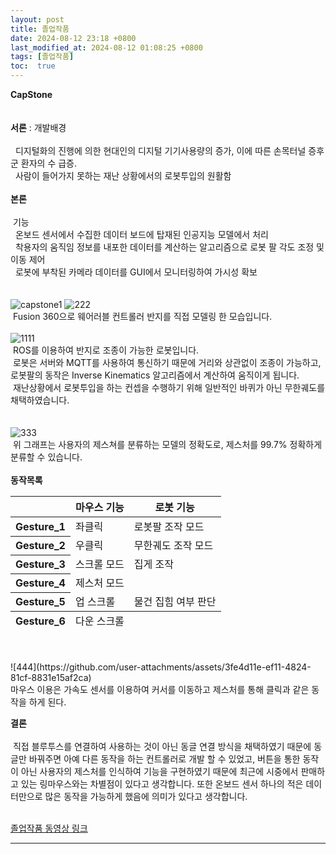 ```yaml
---
layout: post
title: 졸업작품
date: 2024-08-12 23:18 +0800
last_modified_at: 2024-08-12 01:08:25 +0800
tags: [졸업작품]
toc:  true
---
```

**CapStone**\
<br/>
<br/>
**서론** : 개발배경\
<br/>
&nbsp; 디지털화의 진행에 의한 현대인의 디지털 기기사용량의 증가, 이에 따른 손목터널 증후군 환자의 수 급증.\
&nbsp; 사람이 들어가지 못하는 재난 상황에서의 로봇투입의 원활함
<br/>
<br/>
**본론**\
<br/>
&nbsp;기능\
&nbsp;&nbsp;온보드 센서에서 수집한 데이터 보드에 탑재된 인공지능 모델에서 처리\
&nbsp;&nbsp;착용자의 움직임 정보를 내포한 데이터를 계산하는 알고리즘으로 로봇 팔 각도 조정 및 이동 제어\
&nbsp;&nbsp;로봇에 부착된 카메라 데이터를 GUI에서 모니터링하여 가시성 확보\
<br/>
<br/>
![capstone1](https://github.com/user-attachments/assets/c2ec2968-4110-4a38-bc6b-f154131c6ab8)
![222](https://github.com/user-attachments/assets/d893d982-10f4-4540-9b37-2d0bd6a19e5d)
<br/>
&nbsp;Fusion 360으로 웨어러블 컨트롤러 반지를 직접 모델링 한 모습입니다.\
<br/>
![1111](https://github.com/user-attachments/assets/2c8b2ee6-980c-4ac2-a6fc-0c6f4c87d78f)
<br/>
&nbsp;ROS를 이용하여 반지로 조종이 가능한 로봇입니다.\
&nbsp;로봇은 서버와 MQTT를 사용하여 통신하기 때문에 거리와 상관없이 조종이 가능하고, 로봇팔의 동작은 Inverse Kinematics 알고리즘에서 계산하여 움직이게 됩니다.\
&nbsp;재난상황에서 로봇투입을 하는 컨셉을 수행하기 위해 일반적인 바퀴가 아닌 무한궤도를 채택하였습니다.\
<br/>
<br/>
![333](https://github.com/user-attachments/assets/17e6c2c6-e0ab-4701-9ee2-18eebb29f522)
<br/>
&nbsp;위 그래프는 사용자의 제스쳐를 분류하는 모델의 정확도로, 제스처를 99.7% 정확하게 분류할 수 있습니다.
<br/>
<br/>
**동작목록**
<br/>
<body>
    <table>
      <thead>
        <tr>
          <th scope="col"></th>
          <th scope="col">마우스 기능</th>
          <th scope="col">로봇 기능</th>
        </tr>
      </thead>
      <tbody>
        <tr>
          <th scope="row">Gesture_1</th>
          <td>좌클릭</td>
          <td>로봇팔 조작 모드</td>
        </tr>
        <tr>
          <th scope="row">Gesture_2</th>
          <td>우클릭</td>
          <td>무한궤도 조작 모드</td>
        </tr>
        <tr>
          <th scope="row">Gesture_3</th>
          <td>스크롤 모드</td>
          <td>집게 조작</td>
        </tr>
        <tr>
          <th scope="row">Gesture_4</th>
          <td>제스처 모드</td>
          <td></td>
        </tr>
        <tr>
          <th scope="row">Gesture_5</th>
          <td>업 스크롤</td>
          <td>물건 집힘 여부 판단</td>
        </tr>
      </tbody>
      <tfoot>
        <tr>
          <th scope="row">Gesture_6</th>
          <td>다운 스크롤</td>
          <td></td>
        </tr>
      </tfoot>
    </table>
  </body>
<br/>
<br/>
![444](https://github.com/user-attachments/assets/3fe4d11e-ef11-4824-81cf-8831e15af2ca)
<br/>
마우스 이용은 가속도 센서를 이용하여 커서를 이동하고 제스처를 통해 클릭과 같은 동작을 하게 된다.






**결론**\
<br/>
&nbsp;직접 블루투스를 연결하여 사용하는 것이 아닌 동글 연결 방식을 채택하였기 때문에 동글만 바꿔주면 아예 다른 동작을 하는 컨트롤러로 개발 할 수 있었고, 버튼을 통한 동작이 아닌 사용자의 제스처를 인식하여 기능을 구현하였기 때문에 최근에 시중에서 판매하고 있는 링마우스와는 차별점이 있다고 생각합니다. 또한 온보드 센서 하나의 적은 데이터만으로 많은 동작을 가능하게 했음에 의미가 있다고 생각합니다.
<br/>
<br/>
</head>
<body>
    <a href="https://www.youtube.com/watch?v=_0piI_e6yKg&feature=youtu.be"
    target="_blank">졸업작품 동영상 링크</a>
</body>
</html>








 


 





-----

